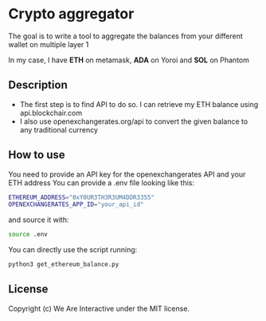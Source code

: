 # Crypto aggregator

The goal is to write a tool to aggregate the balances from your different wallet on multiple layer 1

In my case, I have **ETH** on metamask, **ADA** on Yoroi and **SOL** on Phantom

## Description

* The first step is to find API to do so. I can retrieve my ETH balance using api.blockchair.com
* I also use openexchangerates.org/api to convert the given balance to any traditional currency

## How to use

You need to provide an API key for the openexchangerates API and your ETH address
You can provide a .env file looking like this:
```bash
ETHEREUM_ADDRESS="0xY0UR3TH3R3UM4DDR3355"
OPENEXCHANGERATES_APP_ID="your_api_id"
```

and source it with:
```bash
source .env
```

You can directly use the script running:

```bash
python3 get_ethereum_balance.py
```

## License
Copyright (c) We Are Interactive under the MIT license.